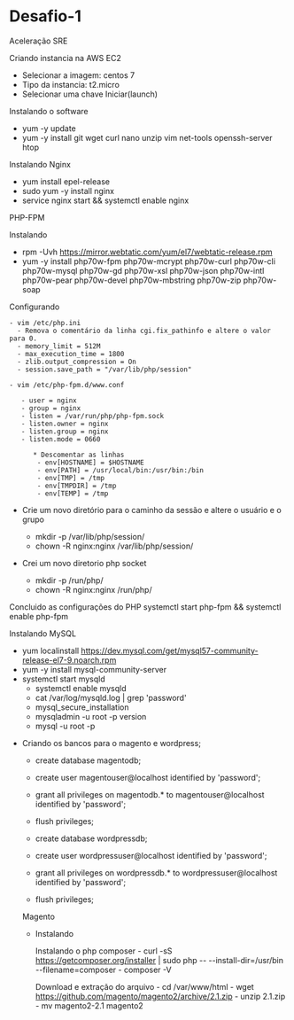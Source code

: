 # Desafio-1
Aceleração SRE


Criando instancia na AWS EC2

 - Selecionar a imagem: centos 7
 - Tipo da instancia: t2.micro
 - Selecionar uma chave 
 Iniciar(launch)
 
 
Instalando o software
 - yum -y update
 - yum -y install git wget curl nano unzip vim net-tools openssh-server htop
 
Instalando Nginx
 - yum install epel-release
 - sudo yum -y install nginx
 - service nginx start && systemctl enable nginx
 
 PHP-FPM
  
  Instalando
  - rpm -Uvh https://mirror.webtatic.com/yum/el7/webtatic-release.rpm
  - yum -y install php70w-fpm php70w-mcrypt php70w-curl php70w-cli php70w-mysql php70w-gd php70w-xsl php70w-json php70w-intl php70w-pear php70w-devel php70w-mbstring php70w-zip php70w-soap
  
  Configurando
    
    - vim /etc/php.ini
      - Remova o comentário da linha cgi.fix_pathinfo e altere o valor para 0.
      - memory_limit = 512M
      - max_execution_time = 1800
      - zlib.output_compression = On
      - session.save_path = "/var/lib/php/session"
    
    - vim /etc/php-fpm.d/www.conf
    
       - user = nginx
       - group = nginx
       - listen = /var/run/php/php-fpm.sock
       - listen.owner = nginx
       - listen.group = nginx
       - listen.mode = 0660
         
          * Descomentar as linhas
           - env[HOSTNAME] = $HOSTNAME
           - env[PATH] = /usr/local/bin:/usr/bin:/bin
           - env[TMP] = /tmp
           - env[TMPDIR] = /tmp
           - env[TEMP] = /tmp
           
* Crie um novo diretório para o caminho da sessão e altere o usuário e o grupo
     - mkdir -p /var/lib/php/session/
     - chown -R nginx:nginx /var/lib/php/session/
     
* Crei um novo diretorio php socket
     - mkdir -p /run/php/
     - chown -R nginx:nginx /run/php/
     
Concluido as configurações do PHP
systemctl start php-fpm && systemctl enable php-fpm

Instalando MySQL
 - yum localinstall https://dev.mysql.com/get/mysql57-community-release-el7-9.noarch.rpm
 - yum -y install mysql-community-server
 - systemctl start mysqld
	- systemctl enable mysqld
	- cat /var/log/mysqld.log | grep 'password'
	- mysql_secure_installation
	- mysqladmin -u root -p version
	- mysql -u root -p
 
 
 
 * Criando os bancos para o magento e wordpress;
   - create database magentodb;
   - create user magentouser@localhost identified by 'password';
   - grant all privileges on magentodb.* to magentouser@localhost identified by 'password';
   - flush privileges;

   - create database wordpressdb;
   - create user wordpressuser@localhost identified by 'password';
   - grant all privileges on wordpressdb.* to wordpressuser@localhost identified by 'password';
   - flush privileges;
   
   Magento
   
    - Instalando
     
        Instalando o php composer
           - curl -sS https://getcomposer.org/installer | sudo php -- --install-dir=/usr/bin --filename=composer
           - composer -V
        
        Download e extração do arquivo
           - cd /var/www/html
           - wget https://github.com/magento/magento2/archive/2.1.zip
           - unzip 2.1.zip
           - mv magento2-2.1 magento2
           
      
      
 
 
 
 
 
 
 
 
 
